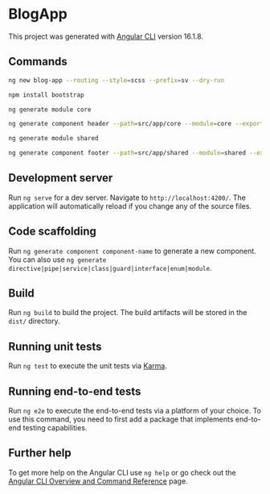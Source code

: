 # BlogApp

This project was generated with [Angular CLI](https://github.com/angular/angular-cli) version 16.1.8.

## Commands

```bash
ng new blog-app --routing --style=scss --prefix=sv --dry-run

npm install bootstrap

ng generate module core

ng generate component header --path=src/app/core --module=core --export

ng generate module shared

ng generate component footer --path=src/app/shared --module=shared --export
```

## Development server

Run `ng serve` for a dev server. Navigate to `http://localhost:4200/`. The application will automatically reload if you change any of the source files.

## Code scaffolding

Run `ng generate component component-name` to generate a new component. You can also use `ng generate directive|pipe|service|class|guard|interface|enum|module`.

## Build

Run `ng build` to build the project. The build artifacts will be stored in the `dist/` directory.

## Running unit tests

Run `ng test` to execute the unit tests via [Karma](https://karma-runner.github.io).

## Running end-to-end tests

Run `ng e2e` to execute the end-to-end tests via a platform of your choice. To use this command, you need to first add a package that implements end-to-end testing capabilities.

## Further help

To get more help on the Angular CLI use `ng help` or go check out the [Angular CLI Overview and Command Reference](https://angular.io/cli) page.
